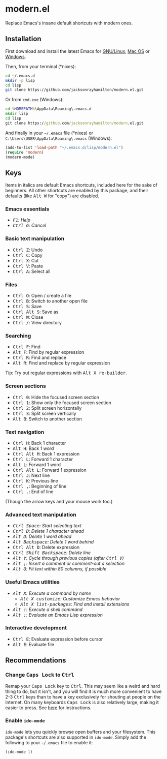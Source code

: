 # modern.el

Replace Emacs's insane default shortcuts with modern ones.

## Installation

First download and install the latest Emacs for [GNU/Linux][], [Mac OS][] or
[Windows][].

[GNU/Linux]: http://ftp.gnu.org/gnu/emacs/emacs-24.4.tar.gz
[Mac OS]: http://emacsformacosx.com/
[Windows]: http://ftp.gnu.org/gnu/emacs/windows/emacs-24.4-bin-i686-pc-mingw32.zip

Then, from your terminal (*nixes):

```bash
cd ~/.emacs.d
mkdir -p lisp
cd lisp
git clone https://github.com/jacksonrayhamilton/modern.el.git
```

Or from `cmd.exe` (Windows):

```bat
cd %HOMEPATH%\AppData\Roaming\.emacs.d
mkdir lisp
cd lisp
git clone https://github.com/jacksonrayhamilton/modern.el.git
```

And finally in your `~/.emacs` file (*nixes) or
`C:\Users\USER\AppData\Roaming\.emacs` (Windows):

```lisp
(add-to-list 'load-path "~/.emacs.d/lisp/modern.el")
(require 'modern)
(modern-mode)
```

## Keys

Items in italics are default Emacs shortcuts, included here for the sake of
beginners.  All other shortcuts are enabled by this package, and their defaults
(like <kbd>Alt W</kbd> for "copy") are disabled.

### Emacs essentials

- _<kbd>F1</kbd>: Help_
- _<kbd>Ctrl G</kbd>: Cancel_

### Basic text manipulation

- <kbd>Ctrl Z</kbd>: Undo
- <kbd>Ctrl C</kbd>: Copy
- <kbd>Ctrl X</kbd>: Cut
- <kbd>Ctrl V</kbd>: Paste
- <kbd>Ctrl A</kbd>: Select all

### Files

- <kbd>Ctrl O</kbd>: Open / create a file
- <kbd>Ctrl B</kbd>: Switch to another open file
- <kbd>Ctrl S</kbd>: Save
- <kbd>Ctrl Alt S</kbd>: Save as
- <kbd>Ctrl W</kbd>: Close
- <kbd>Ctrl /</kbd>: View directory

### Searching

- <kbd>Ctrl F</kbd>: Find
- <kbd>Alt F</kbd>: Find by regular expression
- <kbd>Ctrl R</kbd>: Find and replace
- <kbd>Alt R</kbd>: Find and replace by regular expression

Tip: Try out regular expressions with <kbd>Alt X re-builder</kbd>.

### Screen sections

- <kbd>Ctrl 0</kbd>: Hide the focused screen section
- <kbd>Ctrl 1</kbd>: Show only the focused screen section
- <kbd>Ctrl 2</kbd>: Split screen horizontally
- <kbd>Ctrl 3</kbd>: Split screen vertically
- <kbd>Alt B</kbd>: Switch to another section

### Text navigation

- <kbd>Ctrl H</kbd>: Back 1 character
- <kbd>Alt H</kbd>: Back 1 word
- <kbd>Ctrl Alt H</kbd>: Back 1 expression
- <kbd>Ctrl L</kbd>: Forward 1 character
- <kbd>Alt L</kbd>: Forward 1 word
- <kbd>Ctrl Alt L</kbd>: Forward 1 expression
- <kbd>Ctrl J</kbd>: Next line
- <kbd>Ctrl K</kbd>: Previous line
- <kbd>Ctrl ,</kbd>: Beginning of line
- <kbd>Ctrl .</kbd>: End of line

(Though the arrow keys and your mouse work too.)

### Advanced text manipulation

- _<kbd>Ctrl Space</kbd>: Start selecting text_
- _<kbd>Ctrl D</kbd>: Delete 1 character ahead_
- _<kbd>Alt D</kbd>: Delete 1 word ahead_
- _<kbd>Alt Backspace</kbd>: Delete 1 word behind_
- <kbd>Ctrl Alt D</kbd>: Delete expression
- _<kbd>Ctrl Shift Backspace</kbd>: Delete line_
- _<kbd>Alt Y</kbd>: Cycle through previous copies (after <kbd>Ctrl V</kbd>)_
- _<kbd>Alt ;</kbd>: Insert a comment or comment-out a selection_
- _<kbd>Alt Q</kbd>: Fit text within 80 columns, if possible_

### Useful Emacs utilities

- _<kbd>Alt X</kbd>: Execute a command by name_
  - _<kbd>Alt X customize</kbd>: Customize Emacs behavior_
  - _<kbd>Alt X list-packages</kbd>: Find and install extensions_
- _<kbd>Alt !</kbd>: Execute a shell command_
- _<kbd>Alt :</kbd>: Evaluate an Emacs Lisp expression_

### Interactive development

- <kbd>Ctrl E</kbd>: Evaluate expression before cursor
- <kbd>Alt E</kbd>: Evaluate file

## Recommendations

### Change <kbd>Caps Lock</kbd> to <kbd>Ctrl</kbd>

Remap your <kbd>Caps Lock</kbd> key to <kbd>Ctrl</kbd>.  This may seem like a
weird and hard thing to do, but it isn't, and you will find it is much more
convenient to have 2-3 <kbd>Ctrl</kbd> keys than to have a key exclusively for
shouting at people on the Internet.  On many keyboards <kbd>Caps Lock</kbd> is
also relatively large, making it easier to press.  See [here](MovingTheCtrlKey)
for instructions.

[MovingTheCtrlKey]: http://emacswiki.org/emacs/MovingTheCtrlKey

### Enable `ido-mode`

`ido-mode` lets you quickly browse open buffers and your filesystem.  This
package's shortcuts are also supported in `ido-mode`.  Simply add the following
to your `~/.emacs` file to enable it:

```lisp
(ido-mode 1)
```
